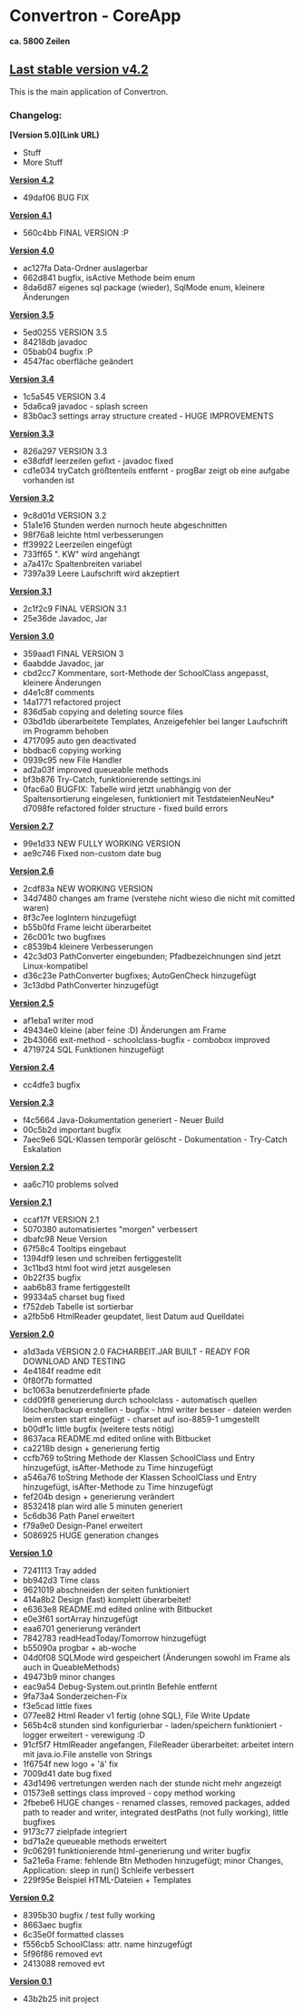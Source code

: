 # **Convertron - CoreApp** #
**ca. 5800 Zeilen**
## [Last stable version v4.2](https://bitbucket.org/ChriZ98/convertron-coreapp/get/v4.2.zip) ##
This is the main application of Convertron.
### Changelog: ###
**[Version 5.0](Link URL)**

* Stuff
* More Stuff

**[Version 4.2](https://bitbucket.org/ChriZ98/convertron-coreapp/get/v4.2.zip)**

* 49daf06 BUG FIX

**[Version 4.1](https://bitbucket.org/ChriZ98/convertron-coreapp/get/v4.1.zip)**

* 560c4bb FINAL VERSION :P

**[Version 4.0](https://bitbucket.org/ChriZ98/convertron-coreapp/get/v4.0.zip)**

* ac127fa Data-Ordner auslagerbar
* 662d841 bugfix, isActive Methode beim enum
* 8da6d87 eigenes sql package (wieder), SqlMode enum, kleinere Änderungen

**[Version 3.5](https://bitbucket.org/ChriZ98/convertron-coreapp/get/v3.5.zip)**

* 5ed0255 VERSION 3.5
* 84218db javadoc
* 05bab04 bugfix :P
* 4547fac oberfläche geändert

**[Version 3.4](https://bitbucket.org/ChriZ98/convertron-coreapp/get/3.4.zip)**

* 1c5a545 VERSION 3.4
* 5da6ca9 javadoc - splash screen
* 83b0ac3 settings array structure created - HUGE IMPROVEMENTS

**[Version 3.3](https://bitbucket.org/ChriZ98/convertron-coreapp/get/v3.3.zip)**

* 826a297 VERSION 3.3
* e38dfdf leerzeilen gefixt - javadoc fixed
* cd1e034 tryCatch größtenteils entfernt - progBar zeigt ob eine aufgabe vorhanden ist

**[Version 3.2](https://bitbucket.org/ChriZ98/convertron-coreapp/get/v3.2.zip)**

* 9c8d01d VERSION 3.2
* 51a1e16 Stunden werden nurnoch heute abgeschnitten
* 98f76a8 leichte html verbesserungen
* ff39922 Leerzeilen eingefügt
* 733ff65 ". KW" wird angehängt
* a7a417c Spaltenbreiten variabel
* 7397a39 Leere Laufschrift wird akzeptiert

**[Version 3.1](https://bitbucket.org/ChriZ98/convertron-coreapp/get/v3.1.zip)**

* 2c1f2c9 FINAL VERSION 3.1
* 25e36de Javadoc, Jar

**[Version 3.0](https://bitbucket.org/ChriZ98/convertron-coreapp/get/v3.0.zip)**

* 359aad1 FINAL VERSION 3
* 6aabdde Javadoc, jar
* cbd2cc7 Kommentare, sort-Methode der SchoolClass angepasst, kleinere Änderungen
* d4e1c8f comments
* 14a1771 refactored project
* 836d5ab copying and deleting source files
* 03bd1db überarbeitete Templates, Anzeigefehler bei langer Laufschrift im Programm behoben
* 4717095 auto gen deactivated
* bbdbac6 copying working
* 0939c95 new File Handler
* ad2a03f improved queueable methods
* bf3b876 Try-Catch, funktionierende settings.ini
* 0fac6a0 BUGFIX: Tabelle wird jetzt unabhängig von der Spaltensortierung eingelesen, funktioniert mit TestdateienNeuNeu* d7098fe refactored folder structure - fixed build errors

**[Version 2.7](https://bitbucket.org/ChriZ98/convertron-coreapp/get/v2.7.zip)**

* 99e1d33 NEW FULLY WORKING VERSION
* ae9c746 Fixed non-custom date bug

**[Version 2.6](https://bitbucket.org/ChriZ98/convertron-coreapp/get/v2.6.zip)**

* 2cdf83a NEW WORKING VERSION
* 34d7480 changes am frame (verstehe nicht wieso die nicht mit comitted waren)
* 8f3c7ee logIntern hinzugefügt
* b55b0fd Frame leicht überarbeitet
* 26c001c two bugfixes
* c8539b4 kleinere Verbesserungen
* 42c3d03 PathConverter eingebunden; Pfadbezeichnungen sind jetzt Linux-kompatibel
* d36c23e PathConverter bugfixes; AutoGenCheck hinzugefügt
* 3c13dbd PathConverter hinzugefügt

**[Version 2.5](https://bitbucket.org/ChriZ98/convertron-coreapp/get/v2.5.zip)**

* af1eba1 writer mod
* 49434e0 kleine (aber feine :D) Änderungen am Frame
* 2b43066 exit-method - schoolclass-bugfix - combobox improved
* 4719724 SQL Funktionen hinzugefügt

**[Version 2.4](https://bitbucket.org/ChriZ98/convertron-coreapp/get/v2.4.zip)**

* cc4dfe3 bugfix

**[Version 2.3](https://bitbucket.org/ChriZ98/convertron-coreapp/get/v2.3.zip)**

* f4c5664 Java-Dokumentation generiert - Neuer Build
* 00c5b2d important bugfix
* 7aec9e6 SQL-Klassen temporär gelöscht - Dokumentation - Try-Catch Eskalation

**[Version 2.2](https://bitbucket.org/ChriZ98/convertron-coreapp/get/v2.2.zip)**

* aa6c710 problems solved

**[Version 2.1](https://bitbucket.org/ChriZ98/convertron-coreapp/get/v2.1.zip)**

* ccaf17f VERSION 2.1
* 5070380 automatisiertes "morgen" verbessert
* dbafc98 Neue Version
* 67f58c4 Tooltips eingebaut
* 1394df9 lesen und schreiben fertiggestellt
* 3c11bd3 html foot wird jetzt ausgelesen
* 0b22f35 bugfix
* aab6b83 frame fertiggestellt
* 99334a5 charset bug fixed
* f752deb Tabelle ist sortierbar
* a2fb5b6 HtmlReader geupdatet, liest Datum aud Quelldatei

**[Version 2.0](https://bitbucket.org/ChriZ98/convertron-coreapp/get/v2.0.zip)**

* a1d3ada VERSION 2.0 FACHARBEIT.JAR BUILT - READY FOR DOWNLOAD AND TESTING
* 4e4184f readme edit
* 0f80f7b formatted
* bc1063a benutzerdefinierte pfade
* cdd09f8 generierung durch schoolclass - automatisch quellen löschen/backup erstellen - bugfix - html writer besser - dateien werden beim ersten start eingefügt - charset auf iso-8859-1 umgestellt
* b00df1c little bugfix (weitere tests nötig)
* 8637aca README.md edited online with Bitbucket
* ca2218b design + generierung fertig
* ccfb769 toString Methode der Klassen SchoolClass und Entry hinzugefügt, isAfter-Methode zu Time hinzugefügt
* a546a76 toString Methode der Klassen SchoolClass und Entry hinzugefügt, isAfter-Methode zu Time hinzugefügt
* fef204b design + generierung verändert
* 8532418 plan wird alle 5 minuten generiert
* 5c6db36 Path Panel erweitert
* f79a9e0 Design-Panel erweitert
* 5086925 HUGE generation changes

**[Version 1.0](https://bitbucket.org/ChriZ98/convertron-coreapp/get/v1.0.zip)**

* 7241113 Tray added
* bb942d3 Time class
* 9621019 abschneiden der seiten funktioniert
* 414a8b2 Design (fast) komplett überarbeitet!
* e6363e8 README.md edited online with Bitbucket
* e0e3f61 sortArray hinzugefügt
* eaa6701 generierung verändert
* 7842783 readHeadToday/Tomorrow hinzugefügt
* b55090a progbar + ab-woche
* 04d0f08 SQLMode wird gespeichert (Änderungen sowohl im Frame als auch in QueableMethods)
* 49473b9 minor changes
* eac9a54 Debug-System.out.println Befehle entfernt
* 9fa73a4 Sonderzeichen-Fix
* f3e5cad little fixes
* 077ee82 Html Reader v1 fertig (ohne SQL), File Write Update
* 565b4c8 stunden sind konfigurierbar - laden/speichern funktioniert - logger erweitert - verewigung :D
* 91cf5f7 HtmlReader angefangen, FileReader überarbeitet: arbeitet intern mit java.io.File anstelle von Strings
* 1f6754f new logo + 'ä' fix
* 7009d41 date bug fixed
* 43d1496 vertretungen werden nach der stunde nicht mehr angezeigt
* 01573e8 settings class improved - copy method working
* 2fbebe6 HUGE changes - renamed classes, removed packages, added path to reader and writer, integrated destPaths (not fully working), little bugfixes
* 9173c77 zielpfade integriert
* bd71a2e queueable methods erweitert
* 9c06291 funktionierende html-generierung und writer bugfix
* 5a21e6a Frame: fehlende Btn Methoden hinzugefügt; minor Changes, Application: sleep in run() Schleife verbessert
* 229f95e Beispiel HTML-Dateien + Templates

**[Version 0.2](https://bitbucket.org/ChriZ98/convertron-coreapp/get/v0.2.zip)**

* 8395b30 bugfix / test fully working
* 8663aec bugfix
* 6c35e0f formatted classes
* f556cb5 SchoolClass: attr. name hinzugefügt
* 5f96f86 removed evt
* 2413088 removed evt

**[Version 0.1](https://bitbucket.org/ChriZ98/convertron-coreapp/get/v0.1.zip)**

* 43b2b25 init project
